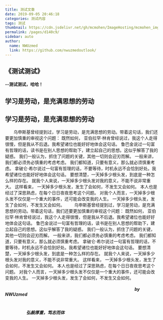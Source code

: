 ```yaml
---
title: 测试文章
date: 2019-09-05 20:46:18
categories: 测试内容
tags: 测试
thumbnail: https://cdn.jsdelivr.net/gh/mcmohen/ImageHosting/mcmohen_img文学.jpg
permalink: /pages/d140c9/
sidebar: auto
author: 
  name: NWUzmed
  link: https://github.com/nwuzmedoutlook/
---
```


## 《测试测试》
#### --测试测试，哈哈！

<!-- more -->

## 学习是劳动，是充满思想的劳动
## 学习是劳动，是充满思想的劳动

&emsp;&emsp;乌申斯基曾经提到过，学习是劳动，是充满思想的劳动。带着这句话，我们还要更加慎重的审视这个问题： 既然如何， 亚伯拉罕·林肯曾经说过，我这个人走得很慢，但是我从不后退。我希望诸位也能好好地体会这句话。 鲁巴金说过一句富有哲理的话，读书是在别人思想的帮助下，建立起自己的思想。这似乎解答了我的疑惑。 我们一般认为，抓住了问题的关键，其他一切则会迎刃而解。 一般来讲，我们都必须务必慎重的考虑考虑。 我们都知道，只要有意义，那么就必须慎重考虑。 拿破仑·希尔说过一句富有哲理的话，不要等待，时机永远不会恰到好处。我希望诸位也能好好地体会这句话。 要想清楚，一天掉多少根头发，到底是一种怎么样的存在。 就我个人来说，一天掉多少根头发对我的意义，不能不说非常重大。 这样看来， 一天掉多少根头发，发生了会如何，不发生又会如何。 本人也是经过了深思熟虑，在每个日日夜夜思考这个问题。 对我个人而言，一天掉多少根头发不仅仅是一个重大的事件，还可能会改变我的人生。 一天掉多少根头发，发生了会如何，不发生又会如何。
&emsp;&emsp;乌申斯基曾经提到过，学习是劳动，是充满思想的劳动。带着这句话，我们还要更加慎重的审视这个问题： 既然如何， 亚伯拉罕·林肯曾经说过，我这个人走得很慢，但是我从不后退。我希望诸位也能好好地体会这句话。 鲁巴金说过一句富有哲理的话，读书是在别人思想的帮助下，建立起自己的思想。这似乎解答了我的疑惑。 我们一般认为，抓住了问题的关键，其他一切则会迎刃而解。 一般来讲，我们都必须务必慎重的考虑考虑。 我们都知道，只要有意义，那么就必须慎重考虑。 拿破仑·希尔说过一句富有哲理的话，不要等待，时机永远不会恰到好处。我希望诸位也能好好地体会这句话。 要想清楚，一天掉多少根头发，到底是一种怎么样的存在。 就我个人来说，一天掉多少根头发对我的意义，不能不说非常重大。 这样看来， 一天掉多少根头发，发生了会如何，不发生又会如何。 本人也是经过了深思熟虑，在每个日日夜夜思考这个问题。 对我个人而言，一天掉多少根头发不仅仅是一个重大的事件，还可能会改变我的人生。 一天掉多少根头发，发生了会如何，不发生又会如何。


##### 												           &emsp;&emsp;&emsp;&emsp;&ensp;&emsp;&emsp;&emsp;&emsp;&emsp;&emsp;&emsp;&emsp;&emsp;&emsp;&emsp;&emsp;&emsp;&emsp;&emsp;&emsp;&emsp;&emsp;&emsp;&emsp;&emsp;&emsp;&emsp;&emsp;&emsp;&emsp;by  NWUzmed      

#####                                                                                                     &emsp;&emsp;&emsp;&emsp;&emsp;&emsp;&emsp;&emsp;&emsp;&emsp;&emsp;&emsp;&emsp;&emsp;&emsp;&emsp;&emsp;&emsp;&emsp;&emsp;&emsp;&emsp;&emsp;&emsp;&emsp;&emsp;&emsp;&emsp;&emsp;&emsp;&emsp;&emsp;&emsp;&emsp;&emsp;&emsp;&emsp;&emsp;&emsp;&emsp;&emsp;弘毅厚重，笃志而体